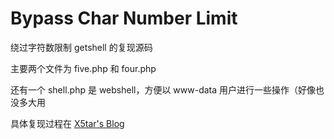 # Bypass Char Number Limit
绕过字符数限制 getshell 的复现源码

主要两个文件为 five.php 和 four.php

还有一个 shell.php 是 webshell，方便以 www-data 用户进行一些操作（好像也没多大用

具体复现过程在 [X5tar's Blog](https://x5tar.com/2020/04/18/bypass-char-number-limit/)

